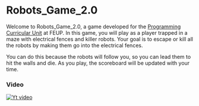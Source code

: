 # Robots_Game_2.0

Welcome to Robots_Game_2.0, a game developed for the [Programming Curricular Unit](https://sigarra.up.pt/feup/en/UCURR_GERAL.FICHA_UC_VIEW?pv_ocorrencia_id=501671)
at FEUP. In this game, you will play as a player trapped in a maze with electrical fences and killer robots. Your goal is to escape or kill all the robots by making them go into the electrical fences. 

You can do this because the robots will follow you, so you can lead them to hit the walls and die. As you play, the scoreboard will be updated with your time.


### Video
[![Yt video](http://img.youtube.com/vi/sjz_JlHBwy8/0.jpg)](https://www.youtube.com/watch?v=sjz_JlHBwy8 "FEUP LBAW 2021 - Robots Game 2.0")
